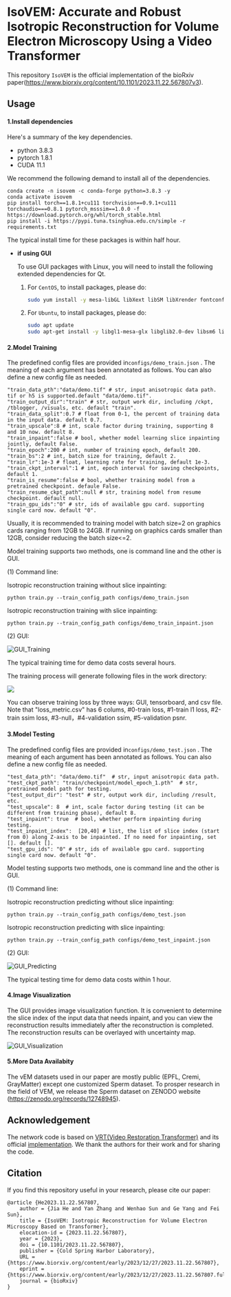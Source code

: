 # **IsoVEM: Accurate and Robust Isotropic Reconstruction for Volume Electron Microscopy Using a Video Transformer**

This repository `IsoVEM` is the official implementation of the bioRxiv paper(https://www.biorxiv.org/content/10.1101/2023.11.22.567807v3).

## Usage

#### 1.Install dependencies

Here's a summary of the key dependencies.

- python 3.8.3
- pytorch 1.8.1
- CUDA 11.1

We recommend the following demand to install all of the dependencies.

```
conda create -n isovem -c conda-forge python=3.8.3 -y
conda activate isovem
pip install torch==1.8.1+cu111 torchvision==0.9.1+cu111 torchaudio===0.8.1 pytorch_msssim==1.0.0 -f https://download.pytorch.org/whl/torch_stable.html
pip install -i https://pypi.tuna.tsinghua.edu.cn/simple -r requirements.txt
```

The typical install time for these packages is within half hour.

- **if using GUI**
	
	To use GUI packages with Linux, you will need to install the following extended dependencies for Qt. 
	1. For `CentOS`, to install packages, please do:
		```bash
		sudo yum install -y mesa-libGL libXext libSM libXrender fontconfig xcb-util-wm xcb-util-image xcb-util-keysyms xcb-util-renderutil libxkbcommon-x11
		```

	2. For `Ubuntu`, to install packages, please do:
		```bash
		sudo apt update
		sudo apt-get install -y libgl1-mesa-glx libglib2.0-dev libsm6 libxrender1 libfontconfig1 libxcb-icccm4 libxcb-image0 libxcb-keysyms1 libxcb-render-util0 libxcb-shape0 libxcb-xinerama0 libxcb-xkb1 libxkbcommon-x11-dev libdbus-1-3
		```

#### 2.Model Training

The predefined config files are provided in`configs/demo_train.json` . The meaning of each argument has been annotated as follows. You can also define a new config file as needed. 

```
"train_data_pth":"data/demo.tif" # str, input anisotropic data path. tif or h5 is supported.default "data/demo.tif".
"train_output_dir":"train" # str, output work dir, including /ckpt, /tblogger, /visuals, etc. default "train".
"train_data_split":0.7 # float from 0-1, the percent of training data in the input data. default 0.7.
"train_upscale":8 # int, scale factor during training, supporting 8 and 10 now. default 8.
"train_inpaint":false # bool, whether model learning slice inpainting jointly, default False.
"train_epoch":200 # int, number of training epoch, default 200.
"train_bs":2 # int, batch size for training, default 2.
"train_lr":1e-3 # float, learning rate for training, default 1e-3.
"train_ckpt_interval":1 # int, epoch interval for saving checkpoints, default 1.
"train_is_resume":false # bool, whether training model from a pretrained checkpoint. defaule False.
"train_resume_ckpt_path":null # str, training model from resume checkpoint. default null.
"train_gpu_ids":"0" # str, ids of available gpu card. supporting single card now. default "0".
```

Usually, it is recommended to training model with batch size=2 on graphics cards ranging from 12GB to 24GB. If running on graphics cards smaller than 12GB, consider reducing the batch size<=2.

Model training supports two methods, one is command line and the other is GUI.

(1) Command line:   

Isotropic reconstruction training without slice inpainting: 

```
python train.py --train_config_path configs/demo_train.json
```

Isotropic reconstruction training with slice inpainting: 

```
python train.py --train_config_path configs/demo_train_inpaint.json
```

(2) GUI:

![GUI_Training](markdown/GUI_Training.png)

The typical training time for demo data costs several hours.

The training process will generate following files in the work directory:

![](markdown\File.png)

You can observe training loss by three ways: GUI, tensorboard, and csv file. Note that "loss_metric.csv" has 6 colums, #0-train loss, #1-train l1 loss, #2-train ssim loss, #3-null，#4-validation ssim, #5-validation psnr. 



#### 3.Model Testing

The predefined config files are provided in`configs/demo_test.json` . The meaning of each argument has been annotated as follows. You can also define a new config file as needed. 

```
"test_data_pth": "data/demo.tif"  # str, input anisotropic data path.
"test_ckpt_path": "train/checkpoint/model_epoch_1.pth"  # str, pretrained model path for testing.
"test_output_dir": "test" # str, output work dir, including /result, etc.
"test_upscale": 8  # int, scale factor during testing (it can be different from training phase), default 8.
"test_inpaint": true  # bool, whether perform inpainting during testing.
"test_inpaint_index":  [20,40] # list, the list of slice index (start from 0) along Z-axis to be inpainted. If no need for inpainting, set []. default [].
"test_gpu_ids": "0" # str, ids of available gpu card. supporting single card now. default "0".
```

Model testing supports two methods, one is command line and the other is GUI.

(1) Command line: 

Isotropic reconstruction predicting without slice inpainting: 

```
python train.py --train_config_path configs/demo_test.json
```

Isotropic reconstruction predicting with slice inpainting: 

```
python train.py --train_config_path configs/demo_test_inpaint.json
```

(2) GUI:

![GUI_Predicting](markdown/GUI_Predicting.png)

The typical testing time for demo data costs within 1 hour.

#### 4.Image Visualization

The GUI provides image visualization function. It is convenient to determine the slice index of the input data that needs inpaint, and you can view the reconstruction results immediately after the reconstruction is completed. The reconstruction results can be overlayed with uncertainty map.

![GUI_Visualization](markdown/GUI_Visualization.png)

#### 5.More Data Availabity

The vEM datasets used in our paper are mostly public (EPFL, Cremi, GrayMatter) except one customized Sperm dataset. To prosper research in the field of VEM, we release the Sperm dataset on ZENODO website (https://zenodo.org/records/12748945).

## Acknowledgement

The network code is based on [VRT(Video Restoration Transformer)](https://arxiv.org/abs/2201.12288) and its official [implementation](https://github.com/JingyunLiang/VRT/tree/main). We thank the authors for their work and for sharing the code.

## Citation

If you find this repository useful in your research, please cite our paper:

```
@article {He2023.11.22.567807,
	author = {Jia He and Yan Zhang and Wenhao Sun and Ge Yang and Fei Sun},
	title = {IsoVEM: Isotropic Reconstruction for Volume Electron Microscopy Based on Transformer},
	elocation-id = {2023.11.22.567807},
	year = {2023},
	doi = {10.1101/2023.11.22.567807},
	publisher = {Cold Spring Harbor Laboratory},
	URL = {https://www.biorxiv.org/content/early/2023/12/27/2023.11.22.567807},
	eprint = {https://www.biorxiv.org/content/early/2023/12/27/2023.11.22.567807.full.pdf},
	journal = {bioRxiv}
}
```
